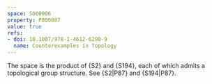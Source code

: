 ```yaml
---
space: S000006
property: P000087
value: true
refs:
- doi: 10.1007/978-1-4612-6290-9
  name: Counterexamples in Topology
---
```


The space is the product of {S2} and {S194}, each of which admits a topological group structure. See {S2|P87} and {S194|P87}.